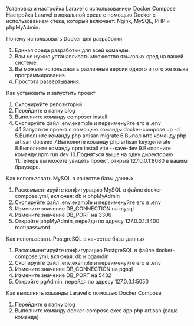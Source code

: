 Установка и настройка Laravel с использованием Docker Compose
Настройка Laravel в локальной среде с помощью Docker с использованием стека, который включает: Nginx, MySQL, PHP и phpMyAdmin.

Почему использовать Docker для разработки
1. Единая среда разработки для всей команды.
2. Вам не нужно устанавливать множество языковых сред на вашей системе.
3. Вы можете использовать различные версии одного и того же языка программирования.
4. Простота развертывания.

Как установить и запустить проект
1. Склонируйте репозиторий 
2. Перейдите в папку blog
3. Выполните команду composer install
4. Скопируйте файл .env.example и переименуйте его в .env
4.1.Запустите проект с помощью команды docker-compose up -d
5.Выполните команду php artisan migrate 
6.Выполните команду php artisan db:seed
7.Выполните команду php artisan key:generate
8.Выполните команду npm install vite --save-dev
9.Выполните команду npm run dev 
10.Подняться выше на одну директорию
11.Теперь вы можете увидеть проект, открыв 127.0.0.1:8080 в вашем браузере.

Как использовать MySQL в качестве базы данных
1. Раскомментируйте конфигурацию MySQL в файле docker-compose.yml, включая: db и phpMyAdmin
2. Скопируйте файл .env.example и переименуйте его в .env
3. Измените значение DB_CONNECTION на mysql
4. Измените значение DB_PORT на 3306
5. Откройте phpMyAdmin, перейдя по адресу 127.0.0.1:3400 root:password

Как использовать PostgreSQL в качестве базы данных
1. Раскомментируйте конфигурацию PostgreSQL в файле docker-compose.yml, включая: db и pgamdin
2. Скопируйте файл .env.example и переименуйте его в .env
3. Измените значение DB_CONNECTION на pgsql
4. Измените значение DB_PORT на 5432
5. Откройте pgAdmin, перейдя по адресу 127.0.0.1:5050

Как выполнять команды Laravel с помощью Docker Compose
1. Перейдите в папку blog
2. Выполните команду docker-compose exec app php artisan {ваша команда}